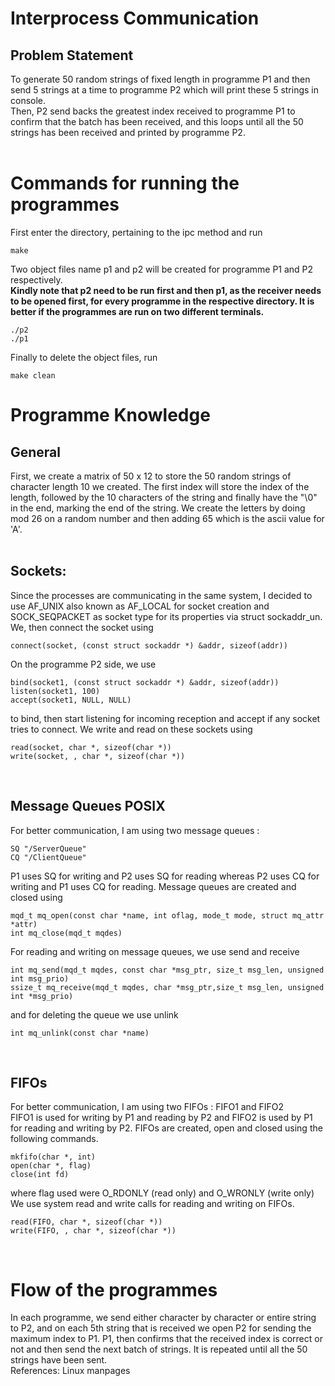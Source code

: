 # Interprocess Communication
## Problem Statement
To generate 50 random strings of fixed length in programme P1 and then send 5 strings at a time to programme P2 which will print these 5 strings in console. 
<br>
Then, P2 send backs the greatest index received to programme P1 to confirm that the batch has been received, and this loops until all the 50 strings has been received and printed by programme P2.
<br>
<br>
# Commands for running the programmes
First enter the directory, pertaining to the ipc method and run 
    
    make

Two object files name p1 and p2 will be created for programme P1 and P2 respectively.
<br>
<b>Kindly note that p2 need to be run first and then p1, as the receiver needs to be opened first, for every programme in the respective directory. It is better if the programmes are run on two different terminals.</b>
<br>

    ./p2
    ./p1

Finally to delete the object files, run

    make clean


# Programme Knowledge
## General 
First, we create a matrix of 50 x 12 to store the 50 random strings of character length 10 we created. The first index will store the index of the length, followed by the 10 characters of the string and finally have the "\0" in the end, marking the end of the string. We create the letters by doing mod 26 on a random number and then adding 65 which is the ascii value for 'A'.
<br>
<br>

## Sockets:
Since the processes are communicating in the same system, I decided to use AF_UNIX also known as AF_LOCAL for socket creation and SOCK_SEQPACKET as socket type for its properties via struct sockaddr_un.
<br>
We, then connect the socket using

    connect(socket, (const struct sockaddr *) &addr, sizeof(addr))

On the programme P2 side, we use 

    bind(socket1, (const struct sockaddr *) &addr, sizeof(addr))
    listen(socket1, 100)
    accept(socket1, NULL, NULL)

to bind, then start listening for incoming reception and accept if any socket tries to connect.
We write and read on these sockets using 

    read(socket, char *, sizeof(char *))
    write(socket, , char *, sizeof(char *))
<br>

## Message Queues POSIX
For better communication, I am using two message queues :

    SQ "/ServerQueue"
    CQ "/ClientQueue"

P1 uses SQ for writing and P2 uses SQ for reading whereas P2 uses CQ for writing and P1 uses CQ for reading. Message queues are created and closed using 

    mqd_t mq_open(const char *name, int oflag, mode_t mode, struct mq_attr *attr)
    int mq_close(mqd_t mqdes)

For reading and writing on message queues, we use send and receive

    int mq_send(mqd_t mqdes, const char *msg_ptr, size_t msg_len, unsigned int msg_prio)
    ssize_t mq_receive(mqd_t mqdes, char *msg_ptr,size_t msg_len, unsigned int *msg_prio)

and for deleting the queue we use unlink

    int mq_unlink(const char *name)
<br>

## FIFOs
For better communication, I am using two FIFOs : FIFO1 and FIFO2
<br>
FIFO1 is used for writing by P1 and reading by P2 and FIFO2 is used by P1 for reading and writing by P2.
FIFOs are created, open and closed using the following commands. 

    mkfifo(char *, int)
    open(char *, flag)
    close(int fd)

where flag used were O_RDONLY (read only) and O_WRONLY (write only)
<br>
We use system read and write calls for reading and writing on FIFOs.

    read(FIFO, char *, sizeof(char *))
    write(FIFO, , char *, sizeof(char *))
<br>

# Flow of the programmes

In each programme, we send either character by character or entire string to P2, and on each 5th string that is received we open P2 for sending the maximum index to P1. P1, then confirms that the received index is correct or not and then send the next batch of strings. It is repeated until all the 50 strings have been sent.
<br>
References: Linux manpages